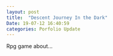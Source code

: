 ```yaml
---
layout: post
title:  "Descent Journey In the Dark"
Date: 19-07-12 16:40:59 
categories: Porfolio Update
---
```

Rpg game about...
